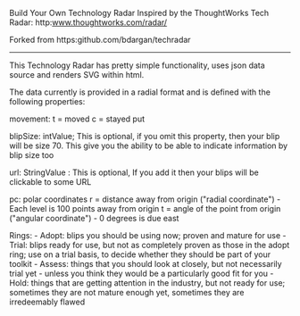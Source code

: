 Build Your Own Technology Radar
Inspired by the ThoughtWorks Tech Radar: http:www.thoughtworks.com/radar/

Forked from https:github.com/bdargan/techradar

---------------------

This Technology Radar has pretty simple functionality, uses json data source and renders SVG within html.

The data currently is provided in a radial format and is defined with the following properties:

movement:
  t = moved
  c = stayed put

blipSize:
	intValue; This is optional, if you omit this property, then your blip will be size 70.
           This give you the ability to be able to indicate information by blip size too

url:
	StringValue : This is optional, If you add it then your blips will be clickable to some URL

pc: polar coordinates
    r = distance away from origin ("radial coordinate")
    	- Each level is 100 points away from origin
    t = angle of the point from origin ("angular coordinate")
    	- 0 degrees is due east

Rings:
	- Adopt: blips you should be using now; proven and mature for use
	- Trial: blips ready for use, but not as completely proven as those in the adopt ring; use on a trial basis, to decide whether they should be part of your toolkit
	- Assess: things that you should look at closely, but not necessarily trial yet - unless you think they would be a particularly good fit for you
	- Hold: things that are getting attention in the industry, but not ready for use; sometimes they are not mature enough yet, sometimes they are irredeemably flawed

